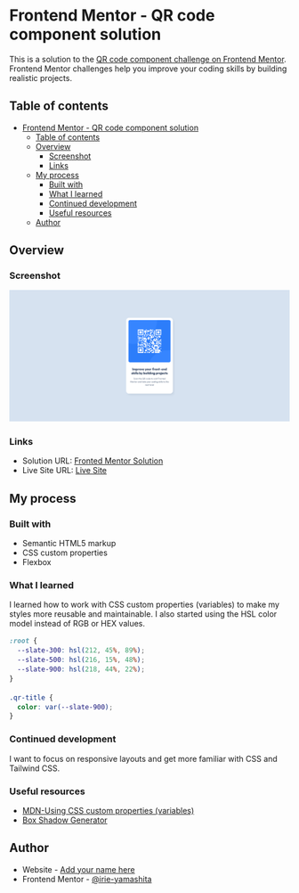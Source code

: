 # Frontend Mentor - QR code component solution

This is a solution to the [QR code component challenge on Frontend Mentor](https://www.frontendmentor.io/challenges/qr-code-component-iux_sIO_H). Frontend Mentor challenges help you improve your coding skills by building realistic projects. 

## Table of contents

- [Frontend Mentor - QR code component solution](#frontend-mentor---qr-code-component-solution)
  - [Table of contents](#table-of-contents)
  - [Overview](#overview)
    - [Screenshot](#screenshot)
    - [Links](#links)
  - [My process](#my-process)
    - [Built with](#built-with)
    - [What I learned](#what-i-learned)
    - [Continued development](#continued-development)
    - [Useful resources](#useful-resources)
  - [Author](#author)


## Overview

### Screenshot
![alt text](Screenshot-Frontend-Mentor-QR-code-component.png)


### Links

- Solution URL: [Fronted Mentor Solution](https://www.frontendmentor.io/solutions/qr-code-component-html-and-css-CPCsP1rYmE)
- Live Site URL: [Live Site](https://irie-yamashita.github.io/qr-code-component/)

## My process

### Built with

- Semantic HTML5 markup
- CSS custom properties
- Flexbox



### What I learned

I learned how to work with CSS custom properties (variables) to make my styles more reusable and maintainable. I also started using the HSL color model instead of RGB or HEX values.

```css
:root {
  --slate-300: hsl(212, 45%, 89%);
  --slate-500: hsl(216, 15%, 48%);
  --slate-900: hsl(218, 44%, 22%);
}

.qr-title {
  color: var(--slate-900);
}
```


### Continued development

I want to focus on responsive layouts and get more familiar with CSS and Tailwind CSS.


### Useful resources

- [MDN-Using CSS custom properties (variables)](https://developer.mozilla.org/en-US/docs/Web/CSS/CSS_cascading_variables/Using_CSS_custom_properties)
- [Box Shadow Generator](https://cssgenerator.pl/en/box-shadow-generator/)

## Author

- Website - [Add your name here](https://www.your-site.com)
- Frontend Mentor - [@irie-yamashita](https://www.frontendmentor.io/profile/irie-yamashita)
